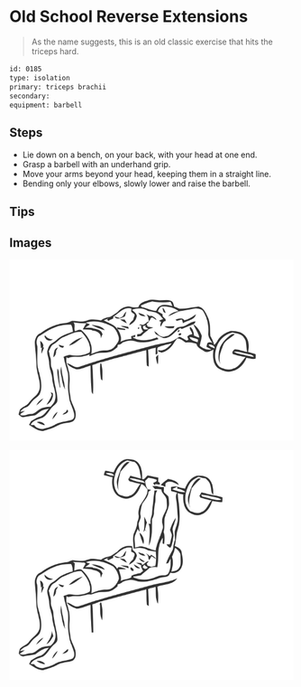 # Old School Reverse Extensions
> As the name suggests, this is an old classic exercise that hits the triceps hard.

``` 
id: 0185 
type: isolation 
primary: triceps brachii 
secondary:  
equipment: barbell 
``` 

## Steps

 - Lie down on a bench, on your back, with your head at one end.
 - Grasp a barbell with an underhand grip.
 - Move your arms beyond your head, keeping them in a straight line.
 - Bending only your elbows, slowly lower and raise the barbell.

## Tips


## Images

![](./../svg/0185-relaxation.svg)

![](./../svg/0185-tension.svg)

